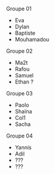 Groupe 01
- Eva
- Dylan
- Baptiste
- Mouhamadou

Groupe 02
- Ma2t
- Rafou
- Samuel
- Ethan ?

Groupe 03
- Paolo
- Shaïna
- Col1
- Sacha

Groupe 04
- Yannis
- Adil
- ???
- ???